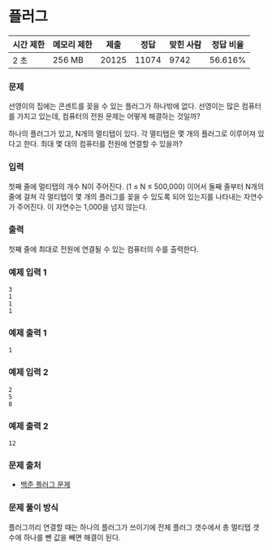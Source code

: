 # 플러그

|시간 제한|	메모리 제한|	제출|	정답|	맞힌 사람|	정답 비율|
|----|--------|------|-------|------|----------|
|2 초|	256 MB|	20125|	11074|	9742|	56.616%|

### 문제

선영이의 집에는 콘센트를 꽂을 수 있는 플러그가 하나밖에 없다. 선영이는 많은 컴퓨터를 가지고 있는데, 컴퓨터의 전원 문제는 어떻게 해결하는 것일까?

하나의 플러그가 있고, N개의 멀티탭이 있다. 각 멀티탭은 몇 개의 플러그로 이루어져 있다고 한다. 최대 몇 대의 컴퓨터를 전원에 연결할 수 있을까?

### 입력

첫째 줄에 멀티탭의 개수 N이 주어진다. (1 ≤ N ≤ 500,000) 이어서 둘째 줄부터 N개의 줄에 걸쳐 각 멀티탭이 몇 개의 플러그를 꽂을 수 있도록 되어 있는지를 나타내는 자연수가 주어진다. 이 자연수는 1,000을 넘지 않는다.

### 출력

첫째 줄에 최대로 전원에 연결될 수 있는 컴퓨터의 수를 출력한다.

### 예제 입력 1 

```
3
1
1
1
```

### 예제 출력 1 

```
1
```

### 예제 입력 2 

```
2
5
8
```

### 예제 출력 2 

```
12
```

### 문제 출처

- [백준 플러그 문제](https://www.acmicpc.net/problem/2010)

### 문제 풀이 방식

플러그끼리 연결할 때는 하나의 플러그가 쓰이기에 전체 플러그 갯수에서 총 멀티탭 갯수에 하나를 뺀 값을 빼면 해결이 된다.
